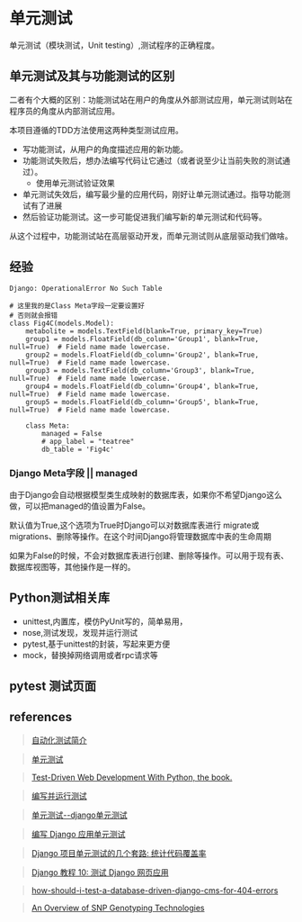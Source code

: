 # 单元测试
单元测试（模块测试，Unit testing）,测试程序的正确程度。

## 单元测试及其与功能测试的区别
二者有个大概的区别：功能测试站在用户的角度从外部测试应用，单元测试则站在程序员的角度从内部测试应用。

本项目遵循的TDD方法使用这两种类型测试应用。
-   写功能测试，从用户的角度描述应用的新功能。
-   功能测试失败后，想办法编写代码让它通过（或者说至少让当前失败的测试通过）。
    -   使用单元测试验证效果
-   单元测试失效后，编写最少量的应用代码，刚好让单元测试通过。指导功能测试有了进展
-   然后验证功能测试。这一步可能促进我们编写新的单元测试和代码等。

从这个过程中，功能测试站在高层驱动开发，而单元测试则从底层驱动我们做啥。

## 经验
```Django
Django: OperationalError No Such Table
```
```Django
# 这里我的是Class Meta字段一定要设置好
# 否则就会报错
class Fig4C(models.Model):
    metabolite = models.TextField(blank=True, primary_key=True)
    group1 = models.FloatField(db_column='Group1', blank=True, null=True)  # Field name made lowercase.
    group2 = models.FloatField(db_column='Group2', blank=True, null=True)  # Field name made lowercase.
    group3 = models.TextField(db_column='Group3', blank=True, null=True)  # Field name made lowercase.
    group4 = models.FloatField(db_column='Group4', blank=True, null=True)  # Field name made lowercase.
    group5 = models.FloatField(db_column='Group5', blank=True, null=True)  # Field name made lowercase.

    class Meta:
        managed = False
        # app_label = "teatree"
        db_table = 'Fig4c'

```

### Django Meta字段 || managed

由于Django会自动根据模型类生成映射的数据库表，如果你不希望Django这么做，可以把managed的值设置为False。

默认值为True,这个选项为True时Django可以对数据库表进行 migrate或migrations、删除等操作。在这个时间Django将管理数据库中表的生命周期

如果为False的时候，不会对数据库表进行创建、删除等操作。可以用于现有表、数据库视图等，其他操作是一样的。


## Python测试相关库
-   unittest,内置库，模仿PyUnit写的，简单易用，
-   nose,测试发现，发现并运行测试
-   pytest,基于unittest的封装，写起来更方便
-   mock，替换掉网络调用或者rpc请求等



## pytest 测试页面

## references

>[自动化测试简介](https://docs.djangoproject.com/zh-hans/4.1/intro/tutorial05/)

>[单元测试](https://zhuanlan.zhihu.com/p/29968920)

>[Test-Driven Web Development With Python, the book.](https://github.com/hjwp/Book-TDD-Web-Dev-Python)

>[编写并运行测试](https://docs.djangoproject.com/zh-hans/4.1/topics/testing/overview/)

>[ 单元测试--django单元测试 ](https://www.cnblogs.com/yycnblog/p/13836926.html)

>[编写 Django 应用单元测试 ](https://zhuanlan.zhihu.com/p/108049398)

>[Django 项目单元测试的几个套路: 统计代码覆盖率](https://zhuanlan.zhihu.com/p/44402618)

>[Django 教程 10: 测试 Django 网页应用](https://developer.mozilla.org/zh-CN/docs/learn/Server-side/Django/Testing)

>[how-should-i-test-a-database-driven-django-cms-for-404-errors](https://stackoverflow.com/questions/43876310/how-should-i-test-a-database-driven-django-cms-for-404-errors)

>[An Overview of SNP Genotyping Technologies](https://www.cd-genomics.com/an-overview-of-snp-genotyping-technologies.html)


